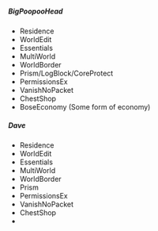 ##### BigPoopooHead
* Residence
* WorldEdit
* Essentials
* MultiWorld
* WorldBorder
* Prism/LogBlock/CoreProtect
* PermissionsEx
* VanishNoPacket
* ChestShop
* BoseEconomy (Some form of economy)

##### Dave
* Residence
* WorldEdit
* Essentials
* MultiWorld
* WorldBorder
* Prism
* PermissionsEx
* VanishNoPacket
* ChestShop
* 
